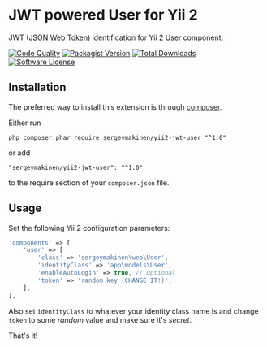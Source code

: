 # JWT powered User for Yii 2

JWT ([JSON Web Token](https://jwt.io)) identification for Yii 2 [User](http://www.yiiframework.com/doc-2.0/yii-web-user.html) component.

[![Code Quality](https://img.shields.io/scrutinizer/g/sergeymakinen/yii2-jwt-user.svg?style=flat-square)](https://scrutinizer-ci.com/g/sergeymakinen/yii2-jwt-user) [![Packagist Version](https://img.shields.io/packagist/v/sergeymakinen/yii2-jwt-user.svg?style=flat-square)](https://packagist.org/packages/sergeymakinen/yii2-jwt-user) [![Total Downloads](https://img.shields.io/packagist/dt/sergeymakinen/yii2-jwt-user.svg?style=flat-square)](https://packagist.org/packages/sergeymakinen/yii2-jwt-user) [![Software License](https://img.shields.io/badge/license-MIT-brightgreen.svg?style=flat-square)](LICENSE)

## Installation

The preferred way to install this extension is through [composer](http://getcomposer.org/download/).

Either run

```
php composer.phar require sergeymakinen/yii2-jwt-user "^1.0"
```

or add

```
"sergeymakinen/yii2-jwt-user": "^1.0"
```

to the require section of your `composer.json` file.

## Usage

Set the following Yii 2 configuration parameters:

```php
'components' => [
    'user' => [
        'class' => 'sergeymakinen\web\User',
        'identityClass' => 'app\models\User',
        'enableAutoLogin' => true, // Optional
        'token' => 'random key (CHANGE IT!)',
    ],
],
```

Also set `identityClass` to whatever your identity class name is and change `token` to some *random* value and make sure it's *secret*.

That's it!
